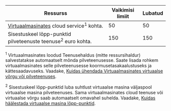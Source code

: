 Ressurss|Vaikimisi limiit|Lubatud
---|---|---
[Virtuaalmasinates](../articles/virtual-machines/virtual-machines-linux-about.md) cloud service<sup>1</sup> kohta.|50|50
Sisestuskeel lõpp-punktid pilveteenuste teenuse<sup>2</sup> euro kohta.|150|150

<sup>1</sup> Virtuaalmasinates loodud Teenusehaldus (mitte ressursihaldur) salvestatakse automaatselt mõnda pilveteenusesse. Saate lisada rohkem virtuaalmasinates selle pilveteenusesse koormusetasakaalustuseks ja kättesaadavuseks. Vaadake, [Kuidas ühendada Virtuaalmasinates virtuaalse võrgu või pilveteenuses](../articles/virtual-machines/virtual-machines-linux-classic-connect-vms.md).

<sup>2</sup> Sisestuskeel lõpp-punktid luba suhtlust virtuaalse masina väljaspool virtuaalse masina pilveteenuses. Sama virtuaalmasinates cloud teenuse või virtuaalse võrgu saab automaatselt omavahel suhelda. Vaadake, [Kuidas häälestada virtuaalse masina lõpp-punktid](../articles/virtual-machines/virtual-machines-windows-classic-setup-endpoints.md). 
